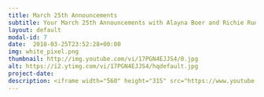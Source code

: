 ```yaml
---
title: March 25th Announcements
subtitle: Your March 25th Announcements with Alayna Boer and Richie Runnells
layout: default
modal-id: 7 
date:  2018-03-25T23:52:28+00:00
img: white_pixel.png
thumbnail: http://img.youtube.com/vi/17PGN4EJJS4/0.jpg
alt: https://i2.ytimg.com/vi/17PGN4EJJS4/hqdefault.jpg
project-date: 
description: <iframe width="560" height="315" src="https://www.youtube.com/embed/17PGN4EJJS4" frameborder="0" allowfullscreen></iframe> 
---
```

